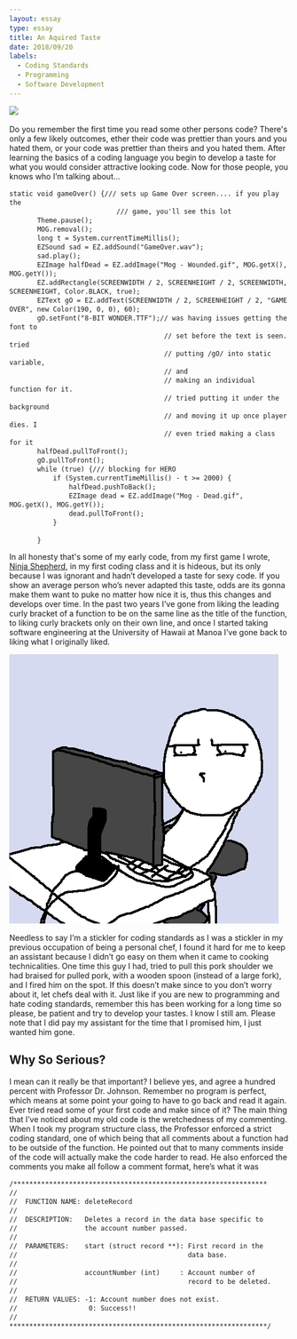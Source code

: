 ```yaml
---
layout: essay
type: essay
title: An Aquired Taste
date: 2018/09/20
labels:
  - Coding Standards
  - Programming
  - Software Development
---
```

<img class="ui image" src="{{ site.baseurl }}/images/C-Coding-Standard.png">

 Do you remember the first time you read some other persons code? There's only a few likely outcomes, ether their code was prettier than yours and you hated them, or your code was prettier than theirs and you hated them. After learning the basics of a coding language you begin to develop a taste for what you would consider attractive looking code.  Now for those people, you knows who I’m talking about…
 
 ```
 static void gameOver() {/// sets up Game Over screen.... if you play the
 							/// game, you'll see this lot
 		Theme.pause();
 		MOG.removal();
 		long t = System.currentTimeMillis();
 		EZSound sad = EZ.addSound("GameOver.wav");
 		sad.play();
 		EZImage halfDead = EZ.addImage("Mog - Wounded.gif", MOG.getX(), MOG.getY());
 		EZ.addRectangle(SCREENWIDTH / 2, SCREENHEIGHT / 2, SCREENWIDTH, SCREENHEIGHT, Color.BLACK, true);
 		EZText gO = EZ.addText(SCREENWIDTH / 2, SCREENHEIGHT / 2, "GAME OVER", new Color(190, 0, 0), 60);
 		gO.setFont("8-BIT WONDER.TTF");// was having issues getting the font to
 										// set before the text is seen. tried
 										// putting /gO/ into static variable,
 										// and
 										// making an individual function for it.
 										// tried putting it under the background
 										// and moving it up once player dies. I
 										// even tried making a class for it
 		halfDead.pullToFront();
 		gO.pullToFront();
 		while (true) {/// blocking for HERO
 			if (System.currentTimeMillis() - t >= 2000) {
 				halfDead.pushToBack();
 				EZImage dead = EZ.addImage("Mog - Dead.gif", MOG.getX(), MOG.getY());
 				dead.pullToFront();
 			}
 
 		}
 ```
 
 In all honesty that's some of my early code, from my first game I wrote, [Ninja Shepherd](https://www.youtube.com/watch?v=U4HBGTayWi0), in my first coding class and it is hideous, but its only because I was ignorant and hadn’t developed a taste for sexy code. If you show an average person who’s never adapted this taste, odds are its gonna make them want to puke no matter how nice it is, thus this changes and develops over time. In the past two years I’ve gone from liking the leading curly bracket of a function to be on the same line as the title of the function, to liking curly brackets only on their own line, and once I started taking software engineering at the University of Hawaii at Manoa I’ve gone back to liking what I originally liked.
 
 <img class="ui medium right floated rounded image" src="../images/8ae.png ">
 
 Needless to say I’m a stickler for coding standards as I was a stickler in my previous occupation of being a personal chef,  I found it hard for me to keep an assistant because I didn’t go easy on them when it came to cooking technicalities.  One time this guy I had, tried to pull this pork shoulder we had braised for pulled pork, with a wooden spoon (instead of a large fork), and I fired him on the spot. If this doesn’t make since to you don’t worry about it, let chefs deal with it.  Just like if you are new to programming and hate coding standards, remember this has been working for a long time so please, be patient and try to develop your tastes. I know I still am. Please note that I did pay my assistant for the time that I promised him, I just wanted him gone.
 
 ## Why So Serious?
 
 I mean can it really be that important?  I believe yes, and agree a hundred percent with Professor Dr. Johnson. Remember no program is perfect, which means at some point your going to have to go back and read it again. Ever tried read some of your first code and make since of it?  The main thing that I’ve noticed about my old code is the wretchedness of my commenting.  When I took my program structure class, the Professor enforced a strict coding standard, one of which being that all comments about a function had to be outside of the function.  He pointed out that to many comments inside of the code will actually make the code harder to read. He also enforced the comments you make all follow a comment format, here’s what it was 
 
 ```
 /****************************************************************
 //
 //  FUNCTION NAME: deleteRecord
 //  
 //  DESCRIPTION:   Deletes a record in the data base specific to
 //                 the account number passed.
 //  
 //  PARAMETERS:    start (struct record **): First record in the
 //                                           data base.
 //
 //                 accountNumber (int)     : Account number of
 //                                           record to be deleted.
 //
 //  RETURN VALUES: -1: Account number does not exist.
 //                  0: Success!!
 // 
 *****************************************************************/
 ```
 



